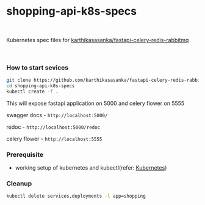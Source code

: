# shopping-api-k8s-specs

<br>

Kubernetes spec files for [karthikasasanka/fastapi-celery-redis-rabbitmq](https://github.com/karthikasasanka/fastapi-celery-redis-rabbitmq)

<br>

### How to start sevices 

```bash
git clone https://github.com/karthikasasanka/fastapi-celery-redis-rabbitmq-k8s-specs
cd shopping-api-k8s-specs
kubectl create -f .
```

This will expose fastapi application on 5000 and celery flower on 5555

swagger docs - `http://localhost:5000/`

redoc - `http://localhost:5000/redoc`

celery flower - `http://localhost:5555`

### Prerequisite

  * working setup of kubernetes and kubectl(refer: [Kubernetes](https://kubernetes.io/docs/tasks/tools/))


### Cleanup

```bash
kubectl delete services,deployments -l app=shopping
```
